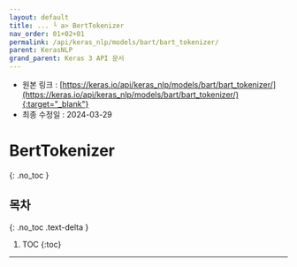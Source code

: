 ```yaml
---
layout: default
title: ... └ a> BertTokenizer
nav_order: 01+02+01
permalink: /api/keras_nlp/models/bart/bart_tokenizer/
parent: KerasNLP
grand_parent: Keras 3 API 문서
---
```


* 원본 링크 : [https://keras.io/api/keras_nlp/models/bart/bart_tokenizer/](https://keras.io/api/keras_nlp/models/bart/bart_tokenizer/){:target="_blank"}
* 최종 수정일 : 2024-03-29

# BertTokenizer
{: .no_toc }

## 목차
{: .no_toc .text-delta }

1. TOC
{:toc}

---
